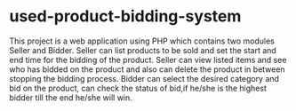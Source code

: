 # used-product-bidding-system
This project is a web application using PHP which contains two modules Seller and Bidder. Seller can list products to be sold and set the start and end time for the bidding of the product. Seller can view listed items and see who has bidded on the product and also can delete the product in between stopping the bidding process.
Bidder can select the desired category and bid on the product, can check the status of bid,if he/she is the highest bidder till the end he/she will win.

